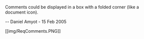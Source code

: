 Comments could be displayed in a box with a folded corner (like a document icon).

-- Daniel Amyot - 15 Feb 2005 

[[img/ReqComments.PNG]]